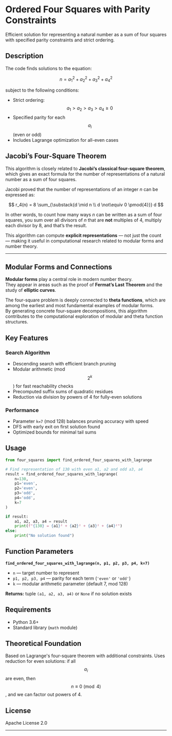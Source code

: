 # Ordered Four Squares with Parity Constraints

Efficient solution for representing a natural number as a sum of four squares with specified parity constraints and strict ordering.

## Description

The code finds solutions to the equation:

$$n = a_1^2 + a_2^2 + a_3^2 + a_4^2$$

subject to the following conditions:

- Strict ordering: $$a_1 > a_2 > a_3 > a_4 \geq 0 $$
- Specified parity for each $$a_i$$ (even or odd)
- Includes Lagrange optimization for all-even cases

## Jacobi’s Four-Square Theorem

This algorithm is closely related to **Jacobi’s classical four-square theorem**, which gives an exact formula for the number of representations of a natural number as a sum of four squares.

Jacobi proved that the number of representations of an integer *n* can be expressed as:

$$
r_4(n) = 8 \sum_{\substack{d \mid n \\ d \not\equiv 0 \pmod{4}}} d
$$

In other words, to count how many ways *n* can be written as a sum of four squares, you sum over all divisors of *n* that are **not** multiples of 4, multiply each divisor by 8, and that’s the result.

This algorithm can compute **explicit representations** — not just the count — making it useful in computational research related to modular forms and number theory.

---

## Modular Forms and Connections

**Modular forms** play a central role in modern number theory.  
They appear in areas such as the proof of **Fermat’s Last Theorem** and the study of **elliptic curves**.

The four-square problem is deeply connected to **theta functions**, which are among the earliest and most fundamental examples of modular forms.  
By generating concrete four-square decompositions, this algorithm contributes to the computational exploration of modular and theta function structures.

## Key Features

### Search Algorithm

- Descending search with efficient branch pruning
- Modular arithmetic (mod $$2^k$$) for fast reachability checks
- Precomputed suffix sums of quadratic residues
- Reduction via division by powers of 4 for fully-even solutions


### Performance

- Parameter `k=7` (mod 128) balances pruning accuracy with speed
- DFS with early exit on first solution found
- Optimized bounds for minimal tail sums


## Usage

```python
from four_squares import find_ordered_four_squares_with_lagrange

# Find representation of 130 with even a1, a2 and odd a3, a4
result = find_ordered_four_squares_with_lagrange(
    n=130,
    p1='even',
    p2='even', 
    p3='odd',
    p4='odd',
    k=7
)

if result:
    a1, a2, a3, a4 = result
    print(f"{130} = {a1}² + {a2}² + {a3}² + {a4}²")
else:
    print("No solution found")
```


## Function Parameters

**`find_ordered_four_squares_with_lagrange(n, p1, p2, p3, p4, k=7)`**

- `n` — target number to represent
- `p1, p2, p3, p4` — parity for each term (`'even'` or `'odd'`)
- `k` — modular arithmetic parameter (default 7, mod 128)

**Returns:** tuple `(a1, a2, a3, a4)` or `None` if no solution exists

## Requirements

- Python 3.6+
- Standard library (`math` module)


## Theoretical Foundation

Based on Lagrange's four-square theorem with additional constraints. Uses reduction for even solutions: if all $$a_i$$ are even, then  $$n \equiv 0 \pmod{4}$$, and we can factor out powers of 4.

## License

Apache License 2.0

***
